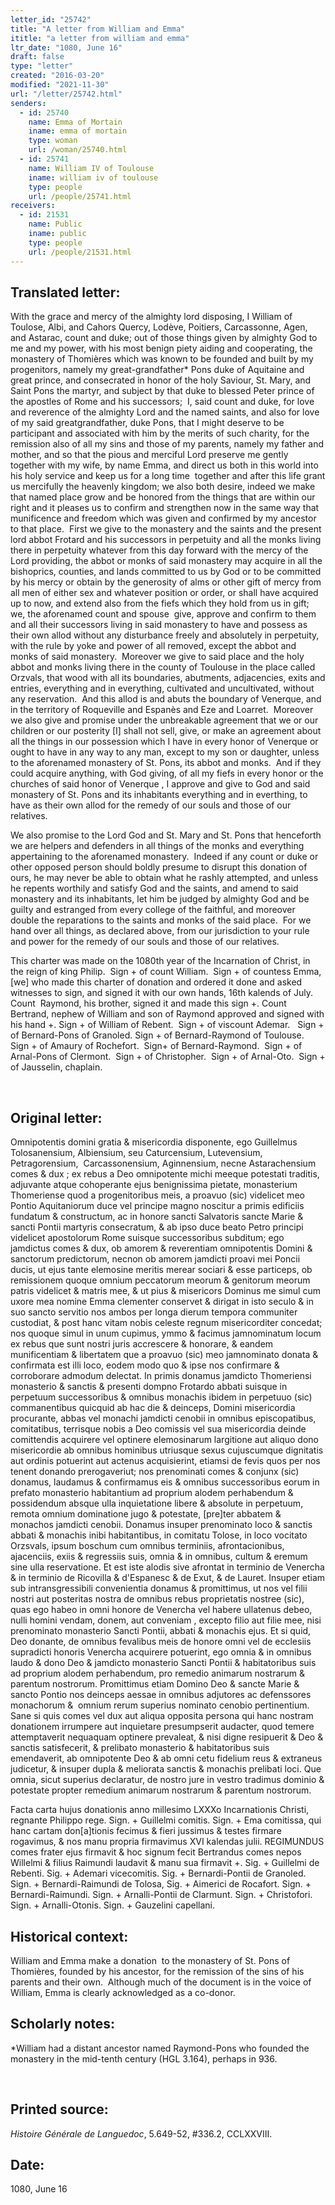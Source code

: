 ```yaml
---
letter_id: "25742"
title: "A letter from William and Emma"
ititle: "a letter from william and emma"
ltr_date: "1080, June 16"
draft: false
type: "letter"
created: "2016-03-20"
modified: "2021-11-30"
url: "/letter/25742.html"
senders:
  - id: 25740
    name: Emma of Mortain
    iname: emma of mortain
    type: woman
    url: /woman/25740.html
  - id: 25741
    name: William IV of Toulouse
    iname: william iv of toulouse
    type: people
    url: /people/25741.html
receivers:
  - id: 21531
    name: Public
    iname: public
    type: people
    url: /people/21531.html
---
```

<h2> Translated letter:</h2><p>With the grace and mercy of the almighty lord disposing, I William of Toulose, Albi, and Cahors Quercy, Lodève, Poitiers, Carcassonne, Agen, and Astarac, count and duke; out of those things given by almighty God to me and my power, with his most benign piety aiding and cooperating, the monastery of Thomières which was known to be founded and built by my progenitors, namely my great-grandfather* Pons duke of Aquitaine and great prince, and consecrated in honor of the holy Saviour, St. Mary, and Saint Pons the martyr, and subject by that duke to blessed Peter prince of the apostles of Rome and his successors;&nbsp; I, said count and duke, for love and reverence of the almighty Lord and the named saints, and also for love of my said greatgrandfather, duke Pons, that I might deserve to be participant and associated with him by the merits of such charity, for the remission also of all my sins and those of my parents, namely my father and mother, and so that the pious and merciful Lord preserve me gently together with my wife, by name Emma, and direct us both in this world into his holy service and keep us for a long time&nbsp; together and after this life grant us mercifully the heavenly kingdom; we also both desire, indeed we make that named place grow and be honored from the things that are within our right and it pleases us to confirm and strengthen now in the same way that munificence and freedom which was given and confirmed by my ancestor to that place.&nbsp; First we give to the monastery and the saints and the present lord abbot Frotard and his successors in perpetuity and all the monks living there in perpetuity whatever from this day forward with the mercy of the Lord providing, the abbot or monks of said monastery may acquire in all the bishoprics, counties, and lands committed to us by God or to be committed by his mercy or obtain by the generosity of alms or other gift of mercy from all men of either sex and whatever position or order, or shall have acquired up to now, and extend also from the fiefs which they hold from us in gift; we, the aforenamed count and spouse&nbsp; give, approve and confirm to them and all their successors living in said monastery to have and possess as their own allod without any disturbance freely and absolutely in perpetuity, with the rule by yoke and power of all removed, except the abbot and monks of said monastery.&nbsp; Moreover we give to said place and the holy abbot and monks living there in the county of Toulouse in the place called Orzvals, that wood with all its boundaries, abutments, adjacencies, exits and entries, everything and in everything, cultivated and uncultivated, without any reservation.&nbsp; And this allod is and abuts the boundary of Venerque, and in the territory of Roqueville and Espanès and Eze and Loarret.&nbsp; Moreover we also give and promise under the unbreakable agreement that we or our children or our posterity [I] shall not sell, give, or make an agreement about all the things in our possession which I have in every honor of Venerque or ought to have in any way to any man, except to my son or daughter, unless to the aforenamed monastery of St. Pons, its abbot and monks.&nbsp; And if they could acquire anything, with God giving, of all my fiefs in every honor or the churches of said honor of Venerque , I approve and give to God and said monastery of St. Pons and its inhabitants everything and in everthing, to have as their own allod for the remedy of our souls and those of our relatives.&nbsp;</p><p>We also promise to the Lord God and St. Mary and St. Pons that henceforth we are helpers and defenders in all things of the monks and everything appertaining to the aforenamed monastery.&nbsp; Indeed if any count or duke or other opposed person should boldly presume to disrupt this donation of ours, he may never be able to obtain what he rashly attempted, and unless he repents worthily and satisfy God and the saints, and amend to said monastery and its inhabitants, let him be judged by almighty God and be guilty and estranged from every college of the faithful, and moreover double the reparations to the saints and monks of the said place.&nbsp; For we hand over all things, as declared above, from our jurisdiction to your rule and power for the remedy of our souls and those of our relatives.</p><p>This charter was made on the 1080th year of the Incarnation of Christ, in the reign of king Philip.&nbsp; Sign + of count William.&nbsp; Sign + of countess Emma, [we] who made this charter of donation and ordered it done and asked witnesses to sign, and signed it with our own hands, 16th kalends of July.&nbsp; Count&nbsp; Raymond, his brother, signed it and made this sign +. Count Bertrand, nephew of William and son of Raymond approved and signed with his hand +. Sign + of William of Rebent.&nbsp; Sign + of viscount Ademar.&nbsp;&nbsp; Sign + of Bernard-Pons of Granoled. Sign + of Bernard-Raymond of Toulouse.&nbsp; Sign + of Amaury of Rochefort.&nbsp; Sign+ of Bernard-Raymond.&nbsp; Sign + of Arnal-Pons of Clermont.&nbsp; Sign + of Christopher.&nbsp; Sign + of Arnal-Oto.&nbsp; Sign + of Jausselin, chaplain.</p><p>&nbsp;</p><h2 class="mt-4"> Original letter:</h2><p>Omnipotentis domini gratia &amp; misericordia disponente, ego Guillelmus Tolosanensium, Albiensium, seu Caturcensium, Lutevensium, Petragorensium,&nbsp; Carcassonensium, Aginnensium, necne Astarachensium comes &amp; dux ; ex rebus a Deo omnipotente michi meeque potestati traditis, adjuvante atque cohoperante ejus benignissima pietate, monasterium Thomeriense quod a progenitoribus meis, a proavuo (sic) videlicet meo Pontio Aquitaniorum duce vel principe magno noscitur a primis edificiis fundatum &amp; constructum, ac in honore sancti Salvatoris sancte Marie &amp; sancti Pontii martyris consecratum, &amp; ab ipso duce beato Petro principi videlicet apostolorum Rome suisque successoribus subditum; ego jamdictus comes &amp; dux, ob amorem &amp; reverentiam omnipotentis Domini &amp; sanctorum predictorum, necnon ob amorem jamdicti proavi mei Poncii ducis, ut ejus tante elemosine meritis merear sociari &amp; esse particeps, ob remissionem quoque omnium peccatorum meorum &amp; genitorum meorum patris vide­licet &amp; matris mee, &amp; ut pius &amp; misericors Dominus me simul cum uxore mea nomine Emma clementer conservet &amp; dirigat in isto seculo &amp; in suo sancto servitio nos ambos per longa dierum tempora communiter custodiat, &amp; post hanc vitam nobis celeste regnum misericorditer concedat; nos quoque simul in unum cupimus, ymmo &amp; facimus jamnominatum locum ex rebus que sunt nostri juris accrescere &amp; honorare, &amp; eandem munificentiam &amp; libertatem que a proavuo (sic) meo jamnominato donata &amp; confirmata est illi loco, eodem modo quo &amp; ipse nos confirmare &amp; corroborare admodum delectat. In primis donamus jamdicto Thomeriensi monasterio &amp; sanctis &amp; presenti dompno Frotardo abbati suisque in perpetuum successoribus &amp; omnibus monachis ibidem in perpetuuo (sic) commanentibus quicquid ab hac die &amp; deinceps, Domini misericordia procurante, abbas vel monachi jamdicti cenobii in omnibus episcopatibus, comitatibus, terrisque nobis a Deo comissis vel sua mi­sericordia deinde comittendis acquirere vel optinere elemosinarum largitione aut aliquo dono misericordie ab omnibus hominibus utriusque sexus cujuscumque dignitatis aut ordinis potuerint aut actenus acquisierint, etiamsi de fevis quos per nos tenent donando prerogaveriut; nos prenominati comes &amp; conjunx (sic) donamus, laudamus &amp; confirmamus eis &amp; omnibus successoribus eorum in prefato monasterio habitantium ad proprium alodem perhabendum &amp; possidendum absque ulla inquietatione libere &amp; absolute in perpetuum, remota omnium dominatione jugo &amp; potestate, [pre]ter abbatem &amp; monachos jamdicti cenobii. Donamus insuper prenominato loco &amp; sanctis abbati &amp; monachis inibi habitantibus, in comitatu Tolose, in loco vocitato Orzsvals, ipsum boschum cum omnibus terminiis, afrontacionibus, ajacenciis, exiis &amp; regressiis suis, omnia &amp; in omnibus, cultum &amp; eremum sine ulla reservatione. Et est iste alodis sive afrontat in terminio de Venercha &amp; in terminio de Ricovilla &amp; d'Espanesc &amp; de Exut, &amp; de Lauret. Insuper etiam sub intransgressibili convenientia donamus &amp; promittimus, ut nos vel filii nostri aut posteritas nostra de om­nibus rebus proprietatis nostree (sic), quas ego habeo in omni honore de Venercha vel habere ullatenus debeo, nulli homini vendam, donem, aut conveniam , excepto filio aut filie mee, nisi prenominato monasterio Sancti Pontii, abbati &amp; mona­chis ejus. Et si quid, Deo donante, de om­nibus fevalibus meis de honore omni vel de ecclesiis supradicti honoris Venercha acquirere potuerint, ego omnia &amp; in om­nibus laudo &amp; dono Deo &amp; jamdicto monasterio Sancti Pontii &amp; habitatoribus suis ad proprium alodem perhabendum, pro remedio animarum nostrarum &amp; parentum nostrorum. Promittimus etiam Domino Deo &amp; sancte Marie &amp; sancto Pontio nos deinceps aessae in omnibus adjutores ac defenssores monachorum &amp; &nbsp;omnium rerum superius nominato cenobio pertinentium. Sane si quis comes vel dux aut aliqua opposita persona qui hanc nostram donationem irrumpere aut inquietare presumpserit audacter, quod temere attemptaverit nequaquam optinere prevaleat, &amp; nisi digne resipuerit &amp; Deo &amp; sanctis satisfecerit, &amp; prelibato monasterio &amp; habitato­ribus suis emendaverit, ab omnipotente Deo &amp; ab omni cetu fidelium reus &amp; extraneus judicetur, &amp; insuper dupla &amp; meliorata sanctis &amp; monachis prelibati loci. Que omnia, sicut superius declaratur, de nostro jure in vestro tradimus dominio &amp; potestate propter remedium animarum nostrarum &amp; parentum nostrorum.</p><p>Facta carta hujus donationis anno millesimo LXXXo Incarnationis Christi, regnante Philippo rege. Sign. + Guillelmi comitis. Sign. + Ema comitissa, qui hanc cartam don[a]tionis fecimus &amp; fieri jussimus &amp; testes firmare rogavimus, &amp; nos manu propria firmavimus XVI kalendas julii. REGIMUNDUS comes frater ejus firmavit &amp; hoc signum fecit Bertrandus comes nepos Willelmi &amp; filius Raimundi laudavit &amp; manu sua firmavit +. Sig. + Guillelmi de Rebenti. Sig. + Ademari vicecomitis. Sig. + Bernardi-Pontii de Granoled. Sign. + Bernardi-Raimundi de Tolosa, Sig. + Aimerici de Rocafort. Sign. + Ber­nardi-Raimundi. Sign. + Arnalli-Pontii de Clarmunt. Sign. + Christofori. Sign. + Arnalli-Otonis. Sign. + Gauzelini capellani.</p><h2 class="mt-4"> Historical context:</h2><p>William and Emma make a donation &nbsp;to the monastery of St. Pons of Thomières, founded by his ancestor, for the remission of the sins of his parents and their own. &nbsp;Although much of the document is in the voice of William, Emma is clearly acknowledged as a co-donor.</p><h2 class="mt-4"> Scholarly notes:</h2><p>*William had a distant ancestor named Raymond-Pons who founded the monastery in the mid-tenth century (HGL 3.164), perhaps in 936.</p><p>&nbsp;</p><h2 class="mt-4"> Printed source:</h2><p><i>Histoire Générale de Languedoc</i>, 5.649-52, #336.2, CCLXXVIII.&nbsp;</p><h2 class="mt-4"> Date:</h2>1080, June 16